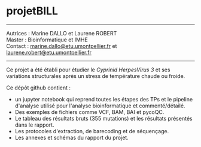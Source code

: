 # projetBILL

***********************************************************************************
Autrices : Marine DALLO et Laurene ROBERT                                        
Master : Bioinformatique et IMHE                                                 
Contact : marine.dallo@etu.umontpellier.fr et laurene.robert@etu.umontpellier.fr   
***********************************************************************************

Ce projet a été établi pour étudier le *Cyprinid HerpesVirus 3* et ses variations structurales après un stress de température chaude ou froide.

Ce dépôt github contient : 
- un jupyter notebook qui reprend toutes les étapes des TPs et le pipeline d'analyse utilisé pour l'analyse bioinformatique et commenté/détailé.
- Des exemples de fichiers comme VCF, BAM, BAI et pycoQC. 
- Le tableau des résultats bruts (355 mutations) et les résultats présentés dans le rapport.
- Les protocoles d'extraction, de barecoding et de séquençage.
- Les annexes et schémas du rapport du projet.

